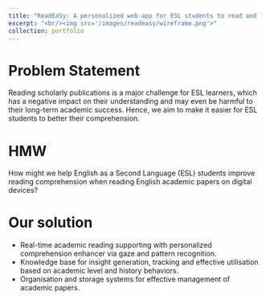 ```yaml
---
title: "ReadEaSy: A personalized web-app for ESL students to read and learn academic contents more efficiently and effectively"
excerpt: "<br/><img src='/images/readeasy/wireframe.png'>"
collection: portfolio
---
```


Problem Statement
======
Reading scholarly publications is a major challenge for ESL learners, which has a negative impact on their understanding and may even be harmful to their long-term academic success. Hence, we aim to make it easier for ESL students to better their comprehension.

HMW
======
How might we help English as a Second Language (ESL) students improve reading comprehension when reading English academic papers on digital devices?

Our solution
======
* Real-time academic reading supporting with personalized comprehension enhancer via gaze and pattern recognition.
* Knowledge base for insight generation, tracking and effective utilisation based on academic level and history behaviors.
* Organisation and storage systems for effective management of academic papers.
